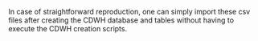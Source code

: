 In case of straightforward reproduction, one can simply import these csv files after creating the CDWH database and tables without having to 
execute the CDWH creation scripts.
